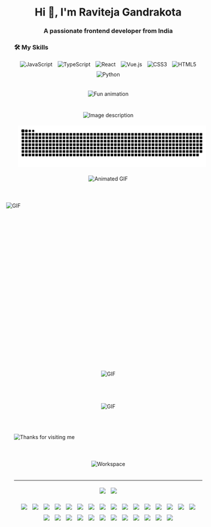 <!-- Your Name and Intro -->
<h1 align="center">Hi 👋, I'm Raviteja Gandrakota</h1>
<h3 align="center">A passionate frontend developer from India</h3>

<p align="center">
  <!-- Profile views badge -->
 
</p>

<!-- Skills Section -->
### 🛠️ My Skills
<p align="center">
  <img src="https://cdn.jsdelivr.net/gh/devicons/devicon/icons/javascript/javascript-original.svg" alt="JavaScript" width="40" height="40" style="margin:5px;"/>
  <img src="https://cdn.jsdelivr.net/gh/devicons/devicon/icons/typescript/typescript-original.svg" alt="TypeScript" width="40" height="40" style="margin:5px;"/>
  <img src="https://cdn.jsdelivr.net/gh/devicons/devicon/icons/react/react-original.svg" alt="React" width="40" height="40" style="margin:5px;"/>
  <img src="https://cdn.jsdelivr.net/gh/devicons/devicon/icons/vuejs/vuejs-original.svg" alt="Vue.js" width="40" height="40" style="margin:5px;"/>
  <img src="https://cdn.jsdelivr.net/gh/devicons/devicon/icons/css3/css3-original.svg" alt="CSS3" width="40" height="40" style="margin:5px;"/>
  <img src="https://cdn.jsdelivr.net/gh/devicons/devicon/icons/html5/html5-original.svg" alt="HTML5" width="40" height="40" style="margin:5px;"/>
  <img src="https://cdn.jsdelivr.net/gh/devicons/devicon/icons/python/python-original.svg" alt="Python" width="40" height="40" style="margin:5px;"/>
</p>

<!-- Additional GIF or Animation Section -->
<div align="center" style="margin:20px 0;">
  <img src="https://media.giphy.com/media/hrSFdM4rg8VFpXyz2m/giphy.gif" alt="Fun animation" style="max-width:80%; height:auto; margin: 10px;"/>
</div>

<!-- Profile Images & Animations -->
<div align="center" style="margin-bottom: 20px;">
  <img src="https://user-images.githubusercontent.com/74038190/213006207-f036aab8-ef1c-41ef-8a11-479ac0c7e1df.jpg" alt="Image description" style="margin: 10px;"/>
  <img src="https://raw.githubusercontent.com/Platane/snk/output/github-contribution-grid-snake.svg" alt="GitHub contribution grid snake" style="margin: 10px;"/>
  <img src="https://user-images.githubusercontent.com/74038190/212748842-9fcbad5b-6173-4175-8a61-521f3dbb7514.gif" alt="Animated GIF" style="margin: 10px;"/>
</div>

<!-- Side GIF -->
<img height="400" width="500" alt="GIF" align="right" style="margin: 15px; padding: 10px;" 
     src="https://github.com/Xx-Ashutosh-xX/Xx-Ashutosh-xX/blob/master/assets/1936.gif">

<!-- Center GIF -->
<div align="center" style="margin: 20px 0;">
  <img height="300" width="700" alt="GIF" align="center" style="margin: 15px; padding: 10px;" 
       src="https://github.com/Xx-Ashutosh-xX/Xx-Ashutosh-xX/blob/master/assets/208593.gif">
</div>

<!-- Extra GIF -->
<div align="center" style="margin: 20px 0;">
  <img align="center" alt="GIF" src="https://media.giphy.com/media/hrSFdM4rg8VFpXyz2m/giphy.gif" style="margin: 15px; padding: 10px;" />
</div>

<!-- Thanks Banner -->
<img height="120" width="100%" alt="Thanks for visiting me" 
     src="https://raw.githubusercontent.com/BrunnerLivio/brunnerlivio/master/images/marquee.svg" 
     style="margin: 20px 0;"/>

<!-- Workspace GIF -->
<p align="center" style="margin: 20px 0;">
  <img src="https://github.com/SP-XD/SP-XD/blob/main/images/dev-working_rounded.gif?raw=true" 
       alt="Workspace" width="40%" style="margin: 15px;"/>
</p>

---

<!-- Shields / Tools Section -->
<p align="center">
  <img src="https://img.shields.io/badge/-%F0%9F%9A%80%20Tools%20I%20use-orange" style="margin: 5px;"/>
  <img src="https://img.shields.io/badge/-%3A-orange" style="margin: 5px;"/>
</p>

<p align="center">
  <img src="https://img.shields.io/badge/go-%2300ADD8.svg?style=flat&logo=go&logoColor=white" style="margin: 5px;"/>
  <img src="https://img.shields.io/badge/Flutter-%2302569B.svg?style=flat&logo=Flutter&logoColor=white" style="margin: 5px;"/>
  <img src="https://img.shields.io/badge/react_native-%2320232a.svg?style=flat&logo=react&logoColor=%2361DAFB" style="margin: 5px;"/>
  <img src="https://img.shields.io/badge/Java-ED8B00?style=flat&logo=java&logoColor=white" style="margin: 5px;"/>
  <img src="https://img.shields.io/badge/Dart-0175C2?style=flat&logo=dart&logoColor=white" style="margin: 5px;"/>
  <img src="https://img.shields.io/badge/C%2B%2B-00599C?style=flat&logo=c%2B%2B&logoColor=white" style="margin: 5px;"/>
  <img src="https://img.shields.io/badge/C-00599C?style=flat&logo=c&logoColor=white" style="margin: 5px;"/>
  <img src="https://img.shields.io/badge/Python-FFD43B?style=flat&logo=python&logoColor=darkgreen" style="margin: 5px;"/>
  <img src="https://img.shields.io/badge/JavaScript-323330?style=flat&logo=javascript&logoColor=F7DF1E" style="margin: 5px;"/>
  <img src="https://img.shields.io/badge/json-5E5C5C?style=flat&logo=json&logoColor=white" style="margin: 5px;"/>
  <img src="https://img.shields.io/badge/HTML5-E34F26?style=flat&logo=html5&logoColor=white" style="margin: 5px;"/>
  <img src="https://img.shields.io/badge/CSS3-1572B6?style=flat&logo=css3&logoColor=white" style="margin: 5px;"/>
  <img src="https://img.shields.io/badge/GNU%20Bash-4EAA25?style=flat&logo=GNU%20Bash&logoColor=white" style="margin: 5px;"/>
  <img src="https://img.shields.io/badge/Markdown-000000?style=flat&logo=markdown&logoColor=white" style="margin: 5px;"/>
  <img src="https://img.shields.io/badge/Linux-FCC624?style=flat&logo=linux&logoColor=black" style="margin: 5px;"/>
  <img src="https://img.shields.io/badge/Visual_Studio_Code-0078D4?style=flat&logo=visual%20studio%20code&logoColor=white" style="margin: 5px;"/>
  <img src="https://img.shields.io/badge/sublime_text-%23575757.svg?&style=flat&logo=sublime-text&logoColor=important" style="margin: 5px;"/>
  <img src="https://img.shields.io/badge/NeoVim-%2357A143.svg?&style=flat&logo=neovim&logoColor=white" style="margin: 5px;"/>
  <img src="https://img.shields.io/badge/firebase-ffca28?style=flat&logo=firebase&logoColor=black" style="margin: 5px;"/>
  <img src="https://img.shields.io/badge/SQLite-07405E?style=flat&logo=sqlite&logoColor=white" style="margin: 5px;"/>
  <img src="https://img.shields.io/badge/GIT-E44C30?style=flat&logo=git&logoColor=white" style="margin: 5px;"/>
  <img src="https://img.shields.io/badge/Adobe%20Photoshop-31A8FF?style=flat&logo=Adobe%20Photoshop&logoColor=black" style="margin: 5px;"/>
  <img src="https://img.shields.io/badge/Adobe%20Lightroom-31A8FF?style=flat&logo=Adobe%20Lightroom&logoColor=white" style="margin: 5px;"/>
  <img src="https://img.shields.io/badge/gimp-5C5543?style=flat&logo=gimp&logoColor=white" style="margin: 5px;"/>
  <img src="https://img.shields.io/badge/Figma-F24E1E?style=flat&logo=figma&logoColor=white" style="margin: 5px;"/>
  <img src="https://img.shields.io/badge/Flutter-02569B?style=flat&logo=flutter&logoColor=white" style="margin: 5px;"/>
  <img src="https://img.shields.io/badge/Heroku-430098?style=flat&logo=heroku&logoColor=white" style="margin: 5px;"/>
  <img src="https://img.shields.io/badge/Chakra--UI-319795?style=flat&logo=chakra-ui&logoColor=white" style="margin: 5px;"/>
</p>


